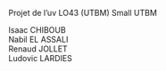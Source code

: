 Projet de l’uv LO43 (UTBM)
Small UTBM

Isaac CHIBOUB  
Nabil EL ASSALI  
Renaud JOLLET  
Ludovic LARDIES  